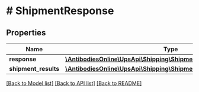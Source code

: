 # # ShipmentResponse

## Properties

Name | Type | Description | Notes
------------ | ------------- | ------------- | -------------
**response** | [**\AntibodiesOnline\UpsApi\Shipping\ShipmentResponseResponse**](ShipmentResponseResponse.md) |  |
**shipment_results** | [**\AntibodiesOnline\UpsApi\Shipping\ShipmentResponseShipmentResults**](ShipmentResponseShipmentResults.md) |  |

[[Back to Model list]](../../README.md#models) [[Back to API list]](../../README.md#endpoints) [[Back to README]](../../README.md)

